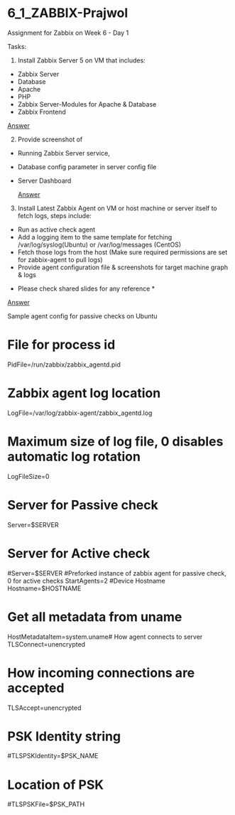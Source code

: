 # 6_1_ZABBIX-Prajwol

Assignment for Zabbix on Week 6 - Day 1

Tasks:

1. Install Zabbix Server 5 on VM that includes:

- Zabbix Server
- Database
- Apache
- PHP
- Zabbix Server-Modules for Apache & Database
- Zabbix Frontend

[Answer](https://github.com/surpriso1997/6_1_ZABBIX-Prajwol/tree/main/1)

2. Provide screenshot of

- Running Zabbix Server service,
- Database config parameter in server config file
- Server Dashboard

  [Answer](https://github.com/surpriso1997/6_1_ZABBIX-Prajwol/tree/main/2)

3. Install Latest Zabbix Agent on VM or host machine or server itself to fetch logs, steps include:

- Run as active check agent
- Add a logging item to the same template for fetching /var/log/syslog(Ubuntu) or /var/log/messages
  (CentOS)
- Fetch those logs from the host (Make sure required permissions are set for zabbix-agent to
  pull logs)
- Provide agent configuration file & screenshots for target machine graph & logs

* Please check shared slides for any reference \*

[Answer](https://github.com/surpriso1997/6_1_ZABBIX-Prajwol/tree/main/3)

Sample agent config for passive checks on Ubuntu

# File for process id

PidFile=/run/zabbix/zabbix_agentd.pid

# Zabbix agent log location

LogFile=/var/log/zabbix-agent/zabbix_agentd.log

# Maximum size of log file, 0 disables automatic log rotation

LogFileSize=0

# Server for Passive check

Server=$SERVER

# Server for Active check

#Server=$SERVER
#Preforked instance of zabbix agent for passive check, 0 for active checks
StartAgents=2
#Device Hostname
Hostname=$HOSTNAME

# Get all metadata from uname

HostMetadataItem=system.uname# How agent connects to server
TLSConnect=unencrypted

# How incoming connections are accepted

TLSAccept=unencrypted

# PSK Identity string

#TLSPSKIdentity=$PSK_NAME

# Location of PSK

#TLSPSKFile=$PSK_PATH

